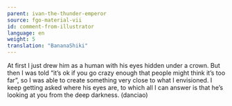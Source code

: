 ```yaml
---
parent: ivan-the-thunder-emperor
source: fgo-material-vii
id: comment-from-illustrator
language: en
weight: 5
translation: "BananaShiki"
---
```


At first I just drew him as a human with his eyes hidden under a crown. But then I was told “it’s ok if you go crazy enough that people might think it’s too far”, so I was able to create something very close to what I envisioned. I keep getting asked where his eyes are, to which all I can answer is that he’s looking at you from the deep darkness. (danciao)
